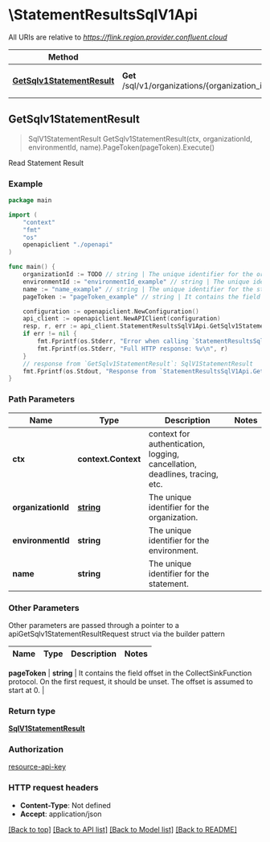# \StatementResultsSqlV1Api

All URIs are relative to *https://flink.region.provider.confluent.cloud*

Method | HTTP request | Description
------------- | ------------- | -------------
[**GetSqlv1StatementResult**](StatementResultsSqlV1Api.md#GetSqlv1StatementResult) | **Get** /sql/v1/organizations/{organization_id}/environments/{environment_id}/statements/{name}/results | Read Statement Result



## GetSqlv1StatementResult

> SqlV1StatementResult GetSqlv1StatementResult(ctx, organizationId, environmentId, name).PageToken(pageToken).Execute()

Read Statement Result



### Example

```go
package main

import (
    "context"
    "fmt"
    "os"
    openapiclient "./openapi"
)

func main() {
    organizationId := TODO // string | The unique identifier for the organization.
    environmentId := "environmentId_example" // string | The unique identifier for the environment.
    name := "name_example" // string | The unique identifier for the statement.
    pageToken := "pageToken_example" // string | It contains the field offset in the CollectSinkFunction protocol. On the first request, it should be unset. The offset is assumed to start at 0. (optional)

    configuration := openapiclient.NewConfiguration()
    api_client := openapiclient.NewAPIClient(configuration)
    resp, r, err := api_client.StatementResultsSqlV1Api.GetSqlv1StatementResult(context.Background(), organizationId, environmentId, name).PageToken(pageToken).Execute()
    if err != nil {
        fmt.Fprintf(os.Stderr, "Error when calling `StatementResultsSqlV1Api.GetSqlv1StatementResult``: %v\n", err)
        fmt.Fprintf(os.Stderr, "Full HTTP response: %v\n", r)
    }
    // response from `GetSqlv1StatementResult`: SqlV1StatementResult
    fmt.Fprintf(os.Stdout, "Response from `StatementResultsSqlV1Api.GetSqlv1StatementResult`: %v\n", resp)
}
```

### Path Parameters


Name | Type | Description  | Notes
------------- | ------------- | ------------- | -------------
**ctx** | **context.Context** | context for authentication, logging, cancellation, deadlines, tracing, etc.
**organizationId** | [**string**](.md) | The unique identifier for the organization. | 
**environmentId** | **string** | The unique identifier for the environment. | 
**name** | **string** | The unique identifier for the statement. | 

### Other Parameters

Other parameters are passed through a pointer to a apiGetSqlv1StatementResultRequest struct via the builder pattern


Name | Type | Description  | Notes
------------- | ------------- | ------------- | -------------



 **pageToken** | **string** | It contains the field offset in the CollectSinkFunction protocol. On the first request, it should be unset. The offset is assumed to start at 0. | 

### Return type

[**SqlV1StatementResult**](sql.v1.StatementResult.md)

### Authorization

[resource-api-key](../README.md#resource-api-key)

### HTTP request headers

- **Content-Type**: Not defined
- **Accept**: application/json

[[Back to top]](#) [[Back to API list]](../README.md#documentation-for-api-endpoints)
[[Back to Model list]](../README.md#documentation-for-models)
[[Back to README]](../README.md)

